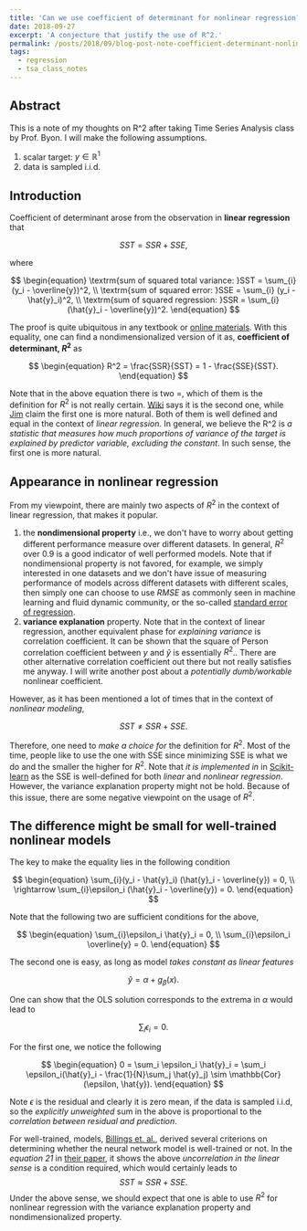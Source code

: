 ```yaml
---
title: 'Can we use coefficient of determinant for nonlinear regression?'
date: 2018-09-27
excerpt: 'A conjecture that justify the use of R^2.'
permalink: /posts/2018/09/blog-post-note-coefficient-determinant-nonlinear-regression/
tags:
  - regression
  - tsa_class_notes
---
```


## Abstract

This is a note of my thoughts on R^2 after taking Time Series Analysis class by Prof. Byon. I will make the following assumptions.

1. scalar target: $y \in \mathbb{R}^1$ 
2. data is sampled i.i.d.


## Introduction

Coefficient of determinant arose from the observation in **linear regression** that 

$$
\begin{equation}
SST = SSR + SSE,
\end{equation}
$$

where 

$$
\begin{equation}
\textrm{sum of squared total variance: }SST = \sum_{i} (y_i - \overline{y})^2, \\
\textrm{sum of squared error: }SSE = \sum_{i} (y_i - \hat{y}_i)^2, \\
\textrm{sum of squared regression: }SSR = \sum_{i} (\hat{y}_i - \overline{y})^2.
\end{equation}
$$

The proof is quite ubiquitous in any textbook or [online materials](https://stats.stackexchange.com/questions/207841/why-is-sst-sse-ssr-one-variable-linear-regression). With this equality, one can find a nondimensionalized version of it as, **coefficient of determinant, $R^2$** as 

$$
\begin{equation}
R^2 = \frac{SSR}{SST} = 1 - \frac{SSE}{SST}.
\end{equation}
$$

Note that in the above equation there is two =, which of them is the definition for $R^2$ is not really certain. [Wiki](https://en.wikipedia.org/wiki/Coefficient_of_determination) says it is the second one, while [Jim](http://statisticsbyjim.com/regression/r-squared-invalid-nonlinear-regression/) claim the first one is more natural. Both of them is well defined and equal in the context of *linear regression*. In general, we believe the R^2 is _a statistic that measures how much proportions of variance of the target is explained by predictor variable, excluding the constant_. In such sense, the first one is more natural. 

## Appearance in nonlinear regression

From my viewpoint, there are mainly two aspects of $R^2$  in the context of linear regression, that makes it popular.

1. the **nondimensional property** i.e., we don't have to worry about getting different performance measure over different datasets. In general, $R^2$ over 0.9 is a good indicator of well performed models. Note that if nondimensional property is not favored, for example, we simply interested in one datasets and we don't have issue of measuring performance of models across different datasets with different scales, then simply one can choose to use $RMSE$ as commonly seen in machine learning and fluid dynamic community, or the so-called [standard error of regression](http://statisticsbyjim.com/regression/standard-error-regression-vs-r-squared/). 
2. **variance explanation** property. Note that in the context of linear regression, another equivalent phase for _explaining variance_ is correlation coefficient. It can be shown that the square of Person correlation coefficient between $y$ and $\hat{y}$ is essentially $R^2$.. There are other alternative correlation coefficient out there but not really satisfies me anyway. I will write another post about a _potentially dumb/workable_ nonlinear coefficient. 

However, as it has been mentioned a lot of times that in the context of _nonlinear modeling_, 

$$
\begin{equation}
SST \neq SSR + SSE.
\end{equation}
$$

Therefore, one need to _make a choice for_ the definition for $R^2$. Most of the time, people like to use the one with SSE since minimizing SSE is what we do and the smaller the higher for $R^2$. Note that _it is implemented in_ in [Scikit-learn](https://github.com/scikit-learn/scikit-learn/blob/bac89c2/sklearn/metrics/regression.py#L448) as the SSE is well-defined for both _linear_ and _nonlinear regression_. However, the variance explanation property might not be hold. Because of this issue, there are some negative viewpoint on the usage of $R^2$. 

## The difference might be small for well-trained nonlinear models

The key to make the equality lies in the following condition

$$
\begin{equation}
\sum_{i}(y_i - \hat{y}_i) (\hat{y}_i - \overline{y}) = 0, \\
\rightarrow \sum_{i}\epsilon_i (\hat{y}_i - \overline{y}) = 0.
\end{equation}
$$

Note that  the following two are sufficient conditions for the above, 


$$
\begin{equation}
\sum_{i}\epsilon_i \hat{y}_i = 0, \\
\sum_{i}\epsilon_i \overline{y} = 0.
\end{equation}
$$

The second one is easy, as long as model _takes constant as linear features_

$$
\begin{equation}
\hat{y} = \alpha + g_{\beta}(x).
\end{equation}
$$

One can show that the OLS solution corresponds to the extrema in $\alpha$ would lead to 

$$
\begin{equation}
\sum_{i} \epsilon_i = 0.
\end{equation}
$$

For the first one, we notice the following 

$$
\begin{equation}
0  = \sum_i \epsilon_i \hat{y}_i = \sum_i \epsilon_i(\hat{y}_i - \frac{1}{N}\sum_j \hat{y}_j) \sim \mathbb{Cor}(\epsilon, \hat{y}).
\end{equation}
$$

Note $\epsilon$ is the residual and clearly it is zero mean, if the data is sampled i.i.d, so the _explicitly unweighted_ sum in the above is proportional to the _correlation between residual and prediction_. 

For well-trained, models, [Billings et. al.,](https://www.sheffield.ac.uk/acse/staff/sab) derived several criterions on determining whether the neural network model is well-trained or not. In the _equation 21_ in [their paper](https://www.sheffield.ac.uk/acse/staff/sab),  it shows the above _uncorrelation in the linear sense_ is a condition required, which would certainly leads to 
$$
\begin{equation}
SST \approx SSR + SSE.
\end{equation}
$$
Under the above sense, we should expect that one is able to use $R^2$ for nonlinear regression with the variance explanation property and nondimensionalized property.


